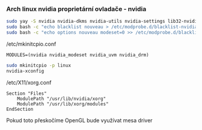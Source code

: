 ### Arch linux nvidia proprietární ovladače - nvidia
```bash
sudo yay -S nvidia nvidia-dkms nvidia-utils nvidia-settings lib32-nvidia-utils
sudo bash -c "echo blacklist nouveau > /etc/modprobe.d/blacklist-nvidia-nouveau.conf"
sudo bash -c "echo options nouveau modeset=0 >> /etc/modprobe.d/blacklist-nvidia-nouveau.conf"
```

/etc/mkinitcpio.conf
```
MODULES=(nvidia nvidia_modeset nvidia_uvm nvidia_drm)
```

```bash
sudo mkinitcpio -p linux
nvidia-xconfig
```

/etc/X11/xorg.conf
```
Section "Files"
    ModulePath "/usr/lib/nvidia/xorg"
    ModulePath "/usr/lib/xorg/modules"
EndSection
```
Pokud toto přeskočíme OpenGL bude využívat mesa driver


